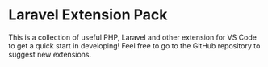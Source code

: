 # Laravel Extension Pack

This is a collection of useful PHP, Laravel and other extension for VS Code to get a quick start in developing! Feel free to go to the GitHub repository to suggest new extensions.
